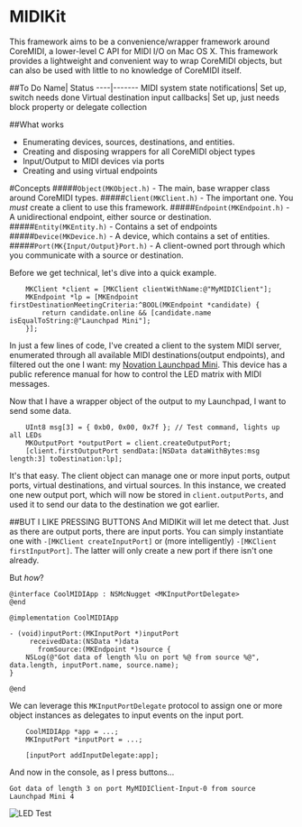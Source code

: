 MIDIKit
=======

This framework aims to be a convenience/wrapper framework around CoreMIDI, a lower-level C API for MIDI I/O on Mac OS X. This framework provides a lightweight and convenient way to wrap CoreMIDI objects, but can also be used with little to no knowledge of CoreMIDI itself.

##To Do
Name| Status
----|-------
MIDI system state notifications| Set up, switch needs done
Virtual destination input callbacks| Set up, just needs block property or delegate collection

##What works
- Enumerating devices, sources, destinations, and entities.
- Creating and disposing wrappers for all CoreMIDI object types
- Input/Output to MIDI devices via ports
- Creating and using virtual endpoints


#Concepts
#####`Object(MKObject.h)` - The main, base wrapper class around CoreMIDI types.
#####`Client(MKClient.h)` - The important one. You *must* create a client to use this framework.
#####`Endpoint(MKEndpoint.h)` - A unidirectional endpoint, either source or destination.
#####`Entity(MKEntity.h)` - Contains a set of endpoints
#####`Device(MKDevice.h)` - A device, which contains a set of entities.
#####`Port(MK{Input/Output}Port.h)` - A client-owned port through which you communicate with a source or destination.

Before we get technical, let's dive into a quick example.
```objc
    MKClient *client = [MKClient clientWithName:@"MyMIDIClient"];
    MKEndpoint *lp = [MKEndpoint firstDestinationMeetingCriteria:^BOOL(MKEndpoint *candidate) {
        return candidate.online && [candidate.name isEqualToString:@"Launchpad Mini"];
    }];
```

In just a few lines of code, I've created a client to the system MIDI server, enumerated through all available MIDI destinations(output endpoints), and filtered out the one I want: my [Novation Launchpad Mini](http://global.novationmusic.com/midi-controllers-digital-dj/launchpad-mini). This device has a public reference manual for how to control the LED matrix with MIDI messages.

Now that I have a wrapper object of the output to my Launchpad, I want to send some data.
```objc
    UInt8 msg[3] = { 0xb0, 0x00, 0x7f }; // Test command, lights up all LEDs
    MKOutputPort *outputPort = client.createOutputPort;
    [client.firstOutputPort sendData:[NSData dataWithBytes:msg length:3] toDestination:lp];
```

It's that easy. The client object can manage one or more input ports, output ports, virtual destinations, and virtual sources. In this instance, we created one new output port, which will now be stored in `client.outputPorts`, and used it to send our data to the destination we got earlier.

##BUT I LIKE PRESSING BUTTONS
And MIDIKit will let me detect that. Just as there are output ports, there are input ports. You can simply instantiate one with `-[MKClient createInputPort]` or (more intelligently) `-[MKClient firstInputPort]`. The latter will only create a new port if there isn't one already.

But *how*?
```objc
@interface CoolMIDIApp : NSMcNugget <MKInputPortDelegate>
@end

@implementation CoolMIDIApp

- (void)inputPort:(MKInputPort *)inputPort
     receivedData:(NSData *)data
       fromSource:(MKEndpoint *)source {
    NSLog(@"Got data of length %lu on port %@ from source %@", data.length, inputPort.name, source.name);
}

@end
```

We can leverage this `MKInputPortDelegate` protocol to assign one or more object instances as delegates to input events on the input port.
```objc
    CoolMIDIApp *app = ...;
    MKInputPort *inputPort = ...;

    [inputPort addInputDelegate:app];
```

And now in the console, as I press buttons...
```
Got data of length 3 on port MyMIDIClient-Input-0 from source Launchpad Mini 4
```

![LED Test](https://i.cloudup.com/VKYR25uWJb.jpeg)